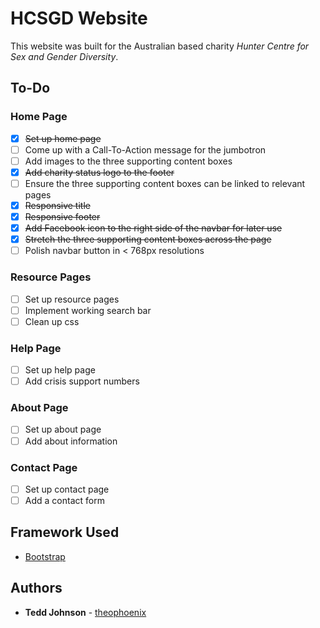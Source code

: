 # HCSGD Website

This website was built for the Australian based charity _Hunter Centre for Sex and Gender Diversity_.

## To-Do

### Home Page

- [x] ~~Set up home page~~
- [ ] Come up with a Call-To-Action message for the jumbotron
- [ ] Add images to the three supporting content boxes
- [x] ~~Add charity status logo to the footer~~
- [ ] Ensure the three supporting content boxes can be linked to relevant pages
- [x] ~~Responsive title~~
- [x] ~~Responsive footer~~
- [x] ~~Add Facebook icon to the right side of the navbar for later use~~
- [x] ~~Stretch the three supporting content boxes across the page~~
- [ ] Polish navbar button in < 768px resolutions

### Resource Pages

- [ ] Set up resource pages
- [ ] Implement working search bar
- [ ] Clean up css

### Help Page

- [ ] Set up help page
- [ ] Add crisis support numbers

### About Page

- [ ] Set up about page
- [ ] Add about information

### Contact Page

- [ ] Set up contact page
- [ ] Add a contact form

## Framework Used

* [Bootstrap](https://getbootstrap.com/)

## Authors

* **Tedd Johnson** - [theophoenix](https://github.com/theophoenix)
